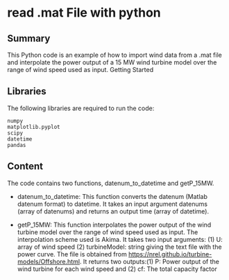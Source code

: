 # read .mat File with python

## Summary
This Python code is an example of how to import wind data from a .mat file and interpolate the power output of a 15 MW wind turbine model over the range of wind speed used as input.
Getting Started

## Libraries
The following libraries are required to run the code:

    numpy
    matplotlib.pyplot
    scipy
    datetime
    pandas

## Content

The code contains two functions, datenum_to_datetime and getP_15MW.

 - datenum_to_datetime: This function converts the datenum (Matlab datenum format) to datetime. It takes an input argument datenums (array of datenums) and returns an output time (array of datetime).
 
 - getP_15MW: This function interpolates the power output of the wind turbine model over the range of wind speed used as input. The interpolation scheme used is Akima. It takes two input arguments: (1) U: array of wind speed (2) turbineModel: string giving the text file with the power curve. The file is obtained from https://nrel.github.io/turbine-models/Offshore.html. It returns two outputs:(1) P: Power output of the wind turbine for each wind speed  and (2) cf: The total capacity factor
